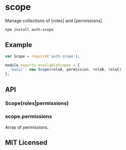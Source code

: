 # scope

Manage collections of [roles] and [permissions].

```sh
npm install auth-scope
```

## Example

```javascript
var Scope = require('auth-scope');

module.exports.availableScopes = {
  'basic': new Scope(roleA, permission, roleB, roleC)
};
```

## API

### Scope(roles|permissions)

### scope.permissions

Array of permissions.

## MIT Licensed

